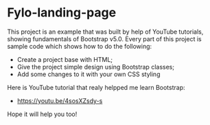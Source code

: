 # Fylo-landing-page
This project is an example that was built by help of YouTube tutorials, showing fundamentals of Bootstrap v5.0. Every part of this project is sample code which shows how to do the following:

* Create a project base with HTML;
* Give the project simple design using Bootstrap classes;
* Add some changes to it with your own CSS styling

Here is YouTube tutorial that realy helpped me learn Bootstrap:

* https://youtu.be/4sosXZsdy-s

Hope it will help you too!
